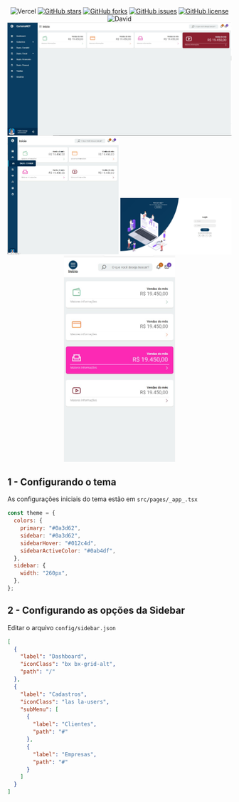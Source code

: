 <div align="center">
<img alt="Vercel" src="https://img.shields.io/endpoint?url=https://nextjs-dashboard-one.vercel.app/api/deploy"> 
<a href="https://github.com/pablogeokar/nextjs-sc-dashboard/stargazers"><img alt="GitHub stars" src="https://img.shields.io/github/stars/pablogeokar/nextjs-sc-dashboard"></a>
<a href="https://github.com/pablogeokar/nextjs-sc-dashboard/network"><img alt="GitHub forks" src="https://img.shields.io/github/forks/pablogeokar/nextjs-sc-dashboard"></a>
<a href="https://github.com/pablogeokar/nextjs-sc-dashboard/issues"><img alt="GitHub issues" src="https://img.shields.io/github/issues/pablogeokar/nextjs-sc-dashboard"></a>
 <a href="https://github.com/pablogeokar/nextjs-sc-dashboard/blob/main/LICENSE"><img alt="GitHub license" src="https://img.shields.io/github/license/pablogeokar/nextjs-sc-dashboard"></a>
 <img alt="David" src="https://img.shields.io/david/pablogeokar/nextjs-sc-dashboard"> 
</div>

<div align="center">
<img alt="Screenshot" src=".github/dashboard.jpg">
<img alt="Screenshot" src=".github/dashboard2.jpg" style="max-width: 250px;">
<img alt="Screenshot" src=".github/login.jpg" style="max-width: 250px;">
<img alt="Screenshot" src=".github/dashboard3.jpg" style="max-width: 250px;">
</div>

## 1 - Configurando o tema

As configurações iniciais do tema estão em `src/pages/_app_.tsx`

```javascript
const theme = {
  colors: {
    primary: "#0a3d62",
    sidebar: "#0a3d62",
    sidebarHover: "#012c4d",
    sidebarActiveColor: "#0ab4df",
  },
  sidebar: {
    width: "260px",
  },
};
```

## 2 - Configurando as opções da Sidebar

Editar o arquivo `config/sidebar.json`

```json
[
  {
    "label": "Dashboard",
    "iconClass": "bx bx-grid-alt",
    "path": "/"
  },
  {
    "label": "Cadastros",
    "iconClass": "las la-users",
    "subMenu": [
      {
        "label": "Clientes",
        "path": "#"
      },
      {
        "label": "Empresas",
        "path": "#"
      }
    ]
  }
]
```

